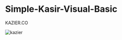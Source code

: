 # Simple-Kasir-Visual-Basic
KAZIER.CO

![kazier](https://user-images.githubusercontent.com/99734986/176086516-789e6222-54c0-4b33-84d5-30fe57322e6e.png)

